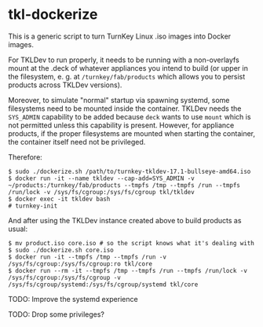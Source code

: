 # tkl-dockerize

This is a generic script to turn TurnKey Linux .iso images into Docker images.

For TKLDev to run properly, it needs to be running with a non-overlayfs mount at the .deck of whatever appliances you intend to build (or upper in the filesystem, e. g. at `/turnkey/fab/products` which allows you to persist products across TKLDev versions).

Moreover, to simulate "normal" startup via spawning systemd, some filesystems need to be mounted inside the container.  TKLDev needs the `SYS_ADMIN` capability to be added because `deck` wants to use `mount` which is not permitted unless this capability is present. However, for appliance products, if the proper filesystems are mounted when starting the container, the container itself need not be privileged.

Therefore:

```shell
$ sudo ./dockerize.sh /path/to/turnkey-tkldev-17.1-bullseye-amd64.iso
$ docker run -it --name tkldev --cap-add=SYS_ADMIN -v ~/products:/turnkey/fab/products --tmpfs /tmp --tmpfs /run --tmpfs /run/lock -v /sys/fs/cgroup:/sys/fs/cgroup tkl/tkldev 
$ docker exec -it tkldev bash
# turnkey-init
```

And after using the TKLDev instance created above to build products as usual:

```shell
$ mv product.iso core.iso # so the script knows what it's dealing with
$ sudo ./dockerize.sh core.iso
$ docker run -it --tmpfs /tmp --tmpfs /run -v /sys/fs/cgroup:/sys/fs/cgroup:ro tkl/core
$ docker run --rm -it --tmpfs /tmp --tmpfs /run --tmpfs /run/lock -v /sys/fs/cgroup:/sys/fs/cgroup -v /sys/fs/cgroup/systemd:/sys/fs/cgroup/systemd tkl/core
```

TODO: Improve the systemd experience

TODO: Drop some privileges?
